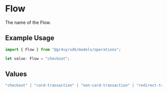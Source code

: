 # Flow

The name of the Flow.

## Example Usage

```typescript
import { Flow } from "@gr4vy/sdk/models/operations";

let value: Flow = "checkout";
```

## Values

```typescript
"checkout" | "card-transaction" | "non-card-transaction" | "redirect-transaction"
```